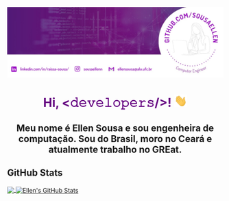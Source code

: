 

<div align="center">
<img align="center" src="painel2.png" alt="painel">
<h1><font color="#660582"> Hi, <𝚍𝚎𝚟𝚎𝚕𝚘𝚙𝚎𝚛𝚜/>!</font> <img src="https://github.com/ABSphreak/ABSphreak/blob/master/gifs/Hi.gif" width="30px"></h1>
<h2>Meu nome é Ellen Sousa e sou engenheira de computação. Sou do Brasil, moro no Ceará e atualmente trabalho no GREat.</h2>
</div>



## GitHub Stats

<a href="https://github.com/sousaellen/sousaellen">
  <img align="center" src="https://github-readme-stats.vercel.app/api/top-langs/?username=sousaellen&hide=java,html,tex&title_color=ffffff&text_color=ffffff&icon_color=FFFFFF&bg_color=660582&langs_count=3" />
</a>
<a href="https://github.com/sousaellen/sousaellen">
  <img align="center" src="https://github-readme-stats.vercel.app/api?username=sousaellen&show_icons=true&line_height=27&count_private=true&title_color=ffffff&text_color=ffffff&icon_color=ffffff&bg_color=660582" alt="Ellen's GitHub Stats" />
</a>










